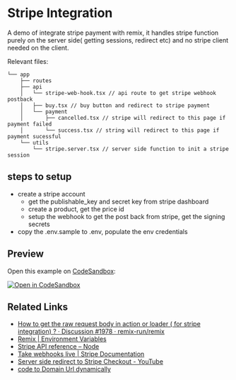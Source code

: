 # Stripe Integration

A demo of integrate stripe payment with remix, it handles stripe function purely on the server side( getting sessions, redirect etc) and no stripe client needed on the client.

Relevant files:

```
└── app
    ├── routes
    ├── api
    │   └── stripe-web-hook.tsx // api route to get stripe webhook postback
    │   ├── buy.tsx // buy button and redirect to stripe payment
    │   └── payment
    │       ├── cancelled.tsx // stripe will redirect to this page if payment failed
    │       └── success.tsx // string will redirect to this page if payment sucessful
    └── utils
        └── stripe.server.tsx // server side function to init a stripe session
```

## steps to setup

- create a stripe account
  - get the publishable_key and secret key from stripe dashboard
  - create a product, get the price id
  - setup the webhook to get the post back from stripe, get the signing secrets
- copy the .env.sample to .env, populate the env credentials

## Preview

Open this example on [CodeSandbox](https://codesandbox.com):

[![Open in CodeSandbox](https://codesandbox.io/static/img/play-codesandbox.svg)](https://codesandbox.io/s/github/remix-run/examples/tree/main/stripe-integration)

## Related Links

- [How to get the raw request body in action or loader ( for stripe integration) ? · Discussion #1978 · remix-run/remix](https://github.com/remix-run/remix/discussions/1978)
- [Remix | Environment Variables](https://remix.run/docs/en/v1/guides/envvars)
- [Stripe API reference – Node](https://stripe.com/docs/api/authentication?lang=node)
- [Take webhooks live | Stripe Documentation](https://stripe.com/docs/webhooks/go-live)
- [Server side redirect to Stripe Checkout - YouTube](https://www.youtube.com/watch?v=WSki6n502mk)
- [code to Domain Url dynamically](https://github.com/kentcdodds/kentcdodds.com/blob/ebb36d82009685e14da3d4b5d0ce4d577ed09c63/app/utils/misc.tsx#L229-L237)
